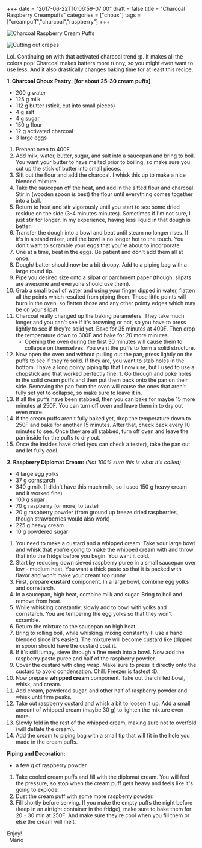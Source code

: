+++
date = "2017-06-22T10:06:59-07:00"
draft = false
title = "Charcoal Raspberry Creampuffs"
categories = ["choux"]
tags = ["creampuff","charcoal","raspberry"]
+++

![Charcoal Raspberry Cream Puffs](https://farm5.staticflickr.com/4259/35321096582_ac41da8609_h.jpg)

<img src="https://farm5.staticflickr.com/4259/35321096582_ac41da8609_h.jpg" alt="Cutting out crepes" />

Lol. Continuing on with that activated charcoal trend :p. It makes all the colors pop! Charcoal makes batters more runny, so you might even want to use less. And it also drastically changes baking time for at least this recipe.
 
**1. Charcoal Choux Pastry: [for about 25-30 cream puffs]**  

- 200 g water  
- 125 g milk  
- 112 g butter (stick, cut into small pieces)  
- 4 g salt  
- 4 g sugar  
- 150 g flour 
- 12 g activated charcoal 
- 3 large eggs  

1. Preheat oven to 400F.  
2. Add milk, water, butter, sugar, and salt into a saucepan and bring to boil. You want your butter to have melted prior to boiling, so make sure you cut up the stick of butter into small pieces.  
3. Sift out the flour and add the charcoal. I whisk this up to make a nice blended mixture
4. Take the saucepan off the heat, and add in the sifted flour and charcoal. Stir in (wooden spoon is best) the flour until everything comes together into a ball.  
5. Return to heat and stir vigorously until you start to see some dried residue on the side (3-4 minutes minutes). Sometimes if I'm not sure, I just stir for longer. In my experience, having less liquid in that dough is better.  
6. Transfer the dough into a bowl and beat until steam no longer rises. If it's in a stand mixer, until the bowl is no longer hot to the touch. You don't want to scramble your eggs that you're about to incorporate.    
7. One at a time, beat in the eggs. Be patient and don't add them all at once.  
8. Dough/ batter should now be a bit droopy. Add to a piping bag with a large round tip.  
8. Pipe you desired size onto a silpat or parchment paper (though, silpats are awesome and everyone should use them).  
9. Grab a small bowl of water and using your finger dipped in water, flatten all the points which resulted from piping them. Those little points will burn in the oven, so flatten those and any other pointy edges which may be on your silpat.  
10. Charcoal really changed up the baking parameters. They take much longer and you can't see if it's browning or not, so you have to press lightly to see if they're solid yet. Bake for 35 minutes at 400F. Then drop the temperature down to 300F and bake for 20 more minutes. 
    - Opening the oven during the first 30 minutes will cause them to collapse on themselves. You want the puffs to form a solid structure. 
11. Now open the oven and without pulling out the pan, press lightly on the puffs to see if they're solid. If they are, you want to stab holes in the bottom. I have a long pointy piping tip that I now use, but I used to use a chopstick and that worked perfectly fine. 1. Go through and poke holes in the solid cream puffs and then put them back onto the pan on their side. Removing the pan from the oven will cause the ones that aren't fully set yet to collapse, so make sure to leave it in. 
12. If all the puffs have been stabbed, then you can bake for maybe 15 more minutes at 250F. You can turn off oven and leave them in to dry out even more. 
13. If the cream puffs aren't fully baked yet, drop the temperature down to 250F and bake for another 15 minutes. After that, check back every 10 minutes to see. Once they are all stabbed, turn off oven and leave the pan inside for the puffs to dry out.
13. Once the insides have dried (you can check a tester), take the pan out and let fully cool.

**2. Raspberry Diplomat Cream:** *(Not 100% sure this is what it's called)*

- 4 large egg yolks
- 37 g cornstarch
- 340 g milk (I didn't have this much milk, so I used 150 g heavy cream and it worked fine)
- 100 g sugar
- 70 g raspberry (or more, to taste) 
- 20 g raspberry powder (from ground up freeze dried raspberries, though strawberries would also work)
- 225 g heavy cream
- 10 g powdered sugar

1. You need to make a custard and a whipped cream. Take your large bowl and whisk that you're going to make the whipped cream with and throw that into the fridge before you begin. You want it cold.
2. Start by reducing down sieved raspberry puree in a small saucepan over low - medium heat. You want a thick paste so that it is packed with flavor and won't make your cream too runny. 
3. First, prepare **custard** component. In a large bowl, combine egg yolks and cornstarch.
4. In a saucepan, high heat, combine milk and sugar. Bring to boil and remove from heat.
5. While whisking constantly, slowly add to bowl with yolks and cornstarch. You are tempering the egg yolks so that they won't scramble.
6. Return the mixture to the saucepan on high heat.
7. Bring to rolling boil, while whisking/ mixing constantly (I use a hand blended since it's easier). The mixture will become custard like (dipped in spoon should have the custard coat it.
8. If it's still lumpy, sieve through a fine mesh into a bowl. Now add the raspberry paste puree and half of the raspberry powder.
9. Cover the custard with cling wrap. Make sure to press it directly onto the custard to avoid condensation. Chill. Freezer is fastest :D.
10. Now prepare **whipped cream** component. Take out the chilled bowl, whisk, and cream. 
11. Add cream, powdered sugar, and other half of raspberry powder and whisk until firm peaks.
12. Take out raspberry custard and whisk a bit to loosen it up. Add a small amount of whipped cream (maybe 30 g) to lighten the mixture even more.
13. Slowly fold in the rest of the whipped cream, making sure not to overfold (will deflate the cream).
14. Add the cream to piping bag with a small tip that will fit in the hole you made in the cream puffs.

**Piping and Decoration:**

- a few g of raspberry powder

1. Take cooled cream puffs and fill with the diplomat cream. You will feel the pressure, so stop when the cream puff gets heavy and feels like it's going to explode. 
2. Dust the cream puff with some more raspberry powder.
3. Fill shortly before serving. If you make the empty puffs the night before (keep in an airtight container in the fridge), make sure to bake them for 20 - 30 min at 250F. And make sure they're cool when you fill them or else the cream will melt.

Enjoy!  
-Mario